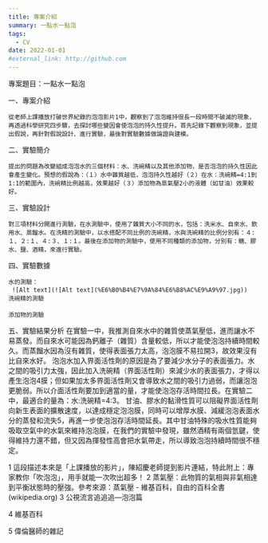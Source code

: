 ```yaml
---
title: 專案介紹
summary: 一點水一點泡
tags:
  - CV
date: 2022-01-01
#external_link: http://github.com
---
```


專案題目：一點水一點泡

一、專案介紹

	從老師上課播放打破世界紀錄的泡泡影片1中，觀察到了泡泡維持很長一段時間不破滅的現象，再透過科學研究四步驟，去探討哪些變因會使泡泡的持久性提升。首先記錄下觀察到現象，並提出假說，再針對假說設計、進行實驗，最後對實驗數據做論證與建模。

二、實驗簡介

	提出的問題為改變組成泡泡水的三個材料：水、洗碗精以及其他添加物，是否泡泡的持久性因此會產生變化。預想的假說為：（１）水中雜質越低，泡泡持久性越好（２）在水：洗碗精=4:1到1:1的範圍內，洗碗精比例越高，效果越好（３）添加物為蒸氣壓2小的液體（如甘油）效果較好。
	
三、實驗設計

	對三項材料分開進行測驗，在水測驗中，使用了雜質大小不同的水，包括：洗米水、自來水、飲用水、蒸餾水。在洗精的測驗中，以水搭配不同比例的洗碗精，水與洗碗精的比例分別有：４:１、２:１、４:３、１:１。最後在添加物的測驗中，使用不同種類的添加物，分別有：糖、膠水、鹽、酒精，來進行實驗。

四、實驗數據

	水的測驗：
	 ![Alt text](![Alt text](%E6%B0%B4%E7%9A%84%E6%B8%AC%E9%A9%97.jpg))
	洗碗精的測驗
 
	添加物的測驗
 

五、實驗結果分析
	在實驗一中，我推測自來水中的雜質使蒸氣壓低，進而讓水不易蒸發。而自來水可能因為鈣離子（雜質）含量較低，所以才能使泡泡持續時間較久。而蒸餾水因為沒有雜質，使得表面張力太高，泡泡膜不易拉開3，故效果沒有比自來水好。
	泡泡水加入界面活性劑的原因是為了要減少水分子的表面張力。水之間的吸引力太強，因此加入洗碗精（界面活性劑）來減少水的表面張力，才得以產生泡泡4膜；但如果加太多界面活性劑又會導致水之間的吸引力過弱，而讓泡泡更脆弱。所以介面活性劑要加到適當的量，才能使泡泡存活時間拉長。在實驗二中，最適合的量為：水:洗碗精=4:3。
	甘油、膠水的黏滑性質可以阻礙界面活性劑向新生表面的擴散速度，以達成穩定泡泡膜，同時可以增厚水膜、減緩泡泡表面水分的蒸發和流失5，再進一步使泡泡存活時間延長。其中甘油特殊的吸水性質能夠吸取空氣中的水氣來維持泡泡膜，在我們的實驗中發現，雖然酒精有兩個氫鍵，使得維持力還不錯，但又因為揮發性高會把水氣帶走，所以導致泡泡持續時間很不穩定。

  1 這段描述本來是「上課播放的影片」，陳紹慶老師提到影片連結，特此附上：專家教你「吹泡泡」，用手就能一次吹出超多！
  2 蒸氣壓：此物質的氣相與非氣相達到平衡狀態時的壓強。參考來源：蒸氣壓 - 維基百科，自由的百科全書 (wikipedia.org)
  3 公視流言追追追—泡泡篇

  4 維基百科

  5 偉倫醫師的雜記